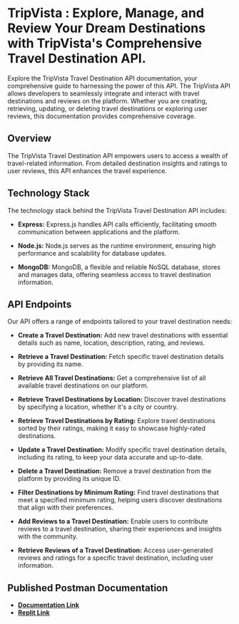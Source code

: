 # TripVista  : Explore, Manage, and Review Your Dream Destinations with TripVista's Comprehensive Travel Destination API.



Explore the TripVista Travel Destination API documentation, your comprehensive guide to harnessing the power of this API. The TripVista API allows developers to seamlessly integrate and interact with travel destinations and reviews on the platform. Whether you are creating, retrieving, updating, or deleting travel destinations or exploring user reviews, this documentation provides comprehensive coverage.

## Overview

The TripVista Travel Destination API empowers users to access a wealth of travel-related information. From detailed destination insights and ratings to user reviews, this API enhances the travel experience.

## Technology Stack

The technology stack behind the TripVista Travel Destination API includes:

- **Express:** Express.js handles API calls efficiently, facilitating smooth communication between applications and the platform.

- **Node.js:** Node.js serves as the runtime environment, ensuring high performance and scalability for database updates.

- **MongoDB:** MongoDB, a flexible and reliable NoSQL database, stores and manages data, offering seamless access to travel destination information.

## API Endpoints

Our API offers a range of endpoints tailored to your travel destination needs:

- **Create a Travel Destination:** Add new travel destinations with essential details such as name, location, description, rating, and reviews.

- **Retrieve a Travel Destination:** Fetch specific travel destination details by providing its name.

- **Retrieve All Travel Destinations:** Get a comprehensive list of all available travel destinations on our platform.

- **Retrieve Travel Destinations by Location:** Discover travel destinations by specifying a location, whether it's a city or country.

- **Retrieve Travel Destinations by Rating:** Explore travel destinations sorted by their ratings, making it easy to showcase highly-rated destinations.

- **Update a Travel Destination:** Modify specific travel destination details, including its rating, to keep your data accurate and up-to-date.

- **Delete a Travel Destination:** Remove a travel destination from the platform by providing its unique ID.

- **Filter Destinations by Minimum Rating:** Find travel destinations that meet a specified minimum rating, helping users discover destinations that align with their preferences.

- **Add Reviews to a Travel Destination:** Enable users to contribute reviews to a travel destination, sharing their experiences and insights with the community.

- **Retrieve Reviews of a Travel Destination:** Access user-generated reviews and ratings for a specific travel destination, including user information.



## Published Postman Documentation 

- **[Documentation Link](https://documenter.getpostman.com/view/24438498/2s9YJc23Pu)**
- **[Replit Link](https://replit.com/@AkshayKamath4/Trip-Vista)**


